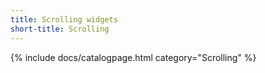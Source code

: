 ```yaml
---
title: Scrolling widgets
short-title: Scrolling
---
```

{% include docs/catalogpage.html category="Scrolling" %}
